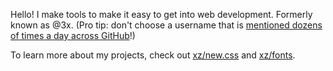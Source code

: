 Hello! I make tools to make it easy to get into web development. Formerly known as @3x. (Pro tip: don't choose a username that is [mentioned dozens of times a day across GitHub](https://developer.apple.com/design/human-interface-guidelines/images#Resolution)!)

To learn more about my projects, check out [xz/new.css](https://github.com/xz/new.css) and [xz/fonts](https://github.com/xz/fonts).
